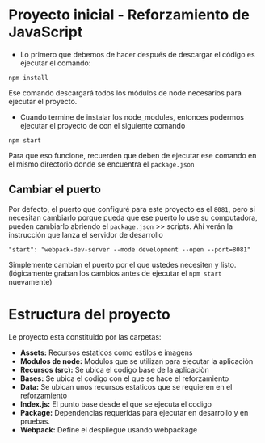 # Proyecto inicial - Reforzamiento de JavaScript
* Lo primero que debemos de hacer después de descargar el código es ejecutar el comando:
```
npm install
```
Ese comando descargará todos los módulos de node necesarios para ejecutar el proyecto.
* Cuando termine de instalar los node_modules, entonces podermos ejecutar el proyecto de con el siguiente comando
```
npm start
```
Para que eso funcione, recuerden que deben de ejecutar ese comando en el mismo directorio donde se encuentra el ```package.json```
## Cambiar el puerto
Por defecto, el puerto que configuré para este proyecto es el ```8081```, pero si necesitan cambiarlo porque pueda que ese puerto lo use su computadora, pueden cambiarlo abriendo el ```package.json``` >> scripts. Ahí verán la instrucción que lanza el servidor de desarrollo
```
"start": "webpack-dev-server --mode development --open --port=8081"
```
Simplemente cambian el puerto por el que ustedes necesiten y listo. (lógicamente graban los cambios antes de ejecutar el ```npm start``` nuevamente)
# Estructura del proyecto
Le proyecto esta constituido por las carpetas:
* **Assets:** Recursos estaticos como estilos e imagens
* **Modulos de node:** Modulos que se utilizan para ejecutar la aplicaciòn
* **Recursos (src):** Se ubica el codigo base de la aplicaciòn
* **Bases:** Se ubica el codigo con el que se hace el reforzamiento
* **Data:** Se ubican unos recursos estaticos que se requieren en el reforzamiento
* **Index.js:** El punto base desde el que se ejecuta el codigo
* **Package:** Dependencias requeridas para ejecutar en desarrollo y en pruebas.
* **Webpack:** Define el despliegue usando webpackage

